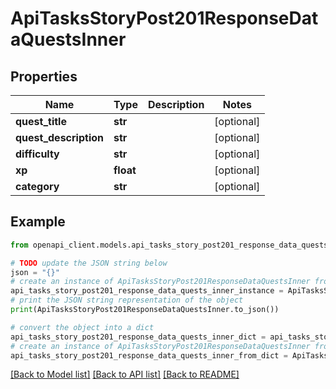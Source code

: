 # ApiTasksStoryPost201ResponseDataQuestsInner


## Properties

Name | Type | Description | Notes
------------ | ------------- | ------------- | -------------
**quest_title** | **str** |  | [optional] 
**quest_description** | **str** |  | [optional] 
**difficulty** | **str** |  | [optional] 
**xp** | **float** |  | [optional] 
**category** | **str** |  | [optional] 

## Example

```python
from openapi_client.models.api_tasks_story_post201_response_data_quests_inner import ApiTasksStoryPost201ResponseDataQuestsInner

# TODO update the JSON string below
json = "{}"
# create an instance of ApiTasksStoryPost201ResponseDataQuestsInner from a JSON string
api_tasks_story_post201_response_data_quests_inner_instance = ApiTasksStoryPost201ResponseDataQuestsInner.from_json(json)
# print the JSON string representation of the object
print(ApiTasksStoryPost201ResponseDataQuestsInner.to_json())

# convert the object into a dict
api_tasks_story_post201_response_data_quests_inner_dict = api_tasks_story_post201_response_data_quests_inner_instance.to_dict()
# create an instance of ApiTasksStoryPost201ResponseDataQuestsInner from a dict
api_tasks_story_post201_response_data_quests_inner_from_dict = ApiTasksStoryPost201ResponseDataQuestsInner.from_dict(api_tasks_story_post201_response_data_quests_inner_dict)
```
[[Back to Model list]](../README.md#documentation-for-models) [[Back to API list]](../README.md#documentation-for-api-endpoints) [[Back to README]](../README.md)


